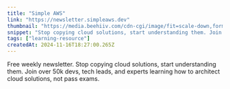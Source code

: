 ```yaml
---
title: "Simple AWS"
link: "https://newsletter.simpleaws.dev"
thumbnail: "https://media.beehiiv.com/cdn-cgi/image/fit=scale-down,format=auto,onerror=redirect,quality=80/uploads/publication/logo/ed281676-a90b-4ea4-8399-5bd595846499/thumb_Simple_AWS_logo_round.png"
snippet: "Stop copying cloud solutions, start understanding them. Join over 4000 devs, tech leads, and experts learning how to architect cloud solutions, not pass exams."
tags: ["learning-resource"]
createdAt: 2024-11-16T18:27:00.265Z
---
```

Free weekly newsletter. Stop copying cloud solutions, start understanding them.
Join over 50k devs, tech leads, and experts learning how to architect cloud solutions, not pass exams.
